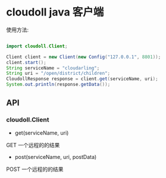 # cloudoll java 客户端

使用方法:

```java

import cloudoll.Client;

```

```java
Client client = new Client(new Config("127.0.0.1", 8801));
client.start();
String serviceName = "cloudarling";
String uri = "/open/district/children";
CloudollResponse response = client.get(serviceName, uri);
System.out.println(response.getData());
```

## API

### cloudoll.Client

* get(serviceName, uri)

GET 一个远程的的结果

* post(serviceName, uri, postData)

POST 一个远程的的结果